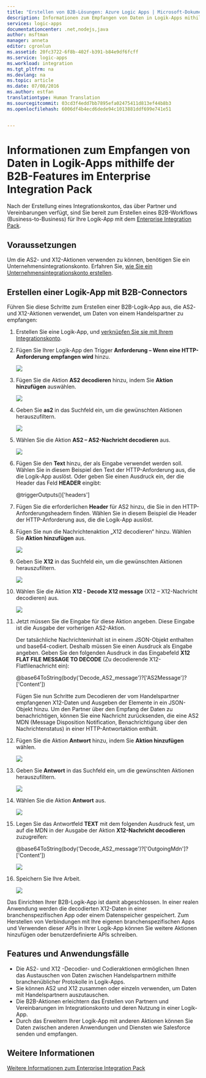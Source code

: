 ```yaml
---
title: "Erstellen von B2B-Lösungen: Azure Logic Apps | Microsoft-Dokumentation"
description: Informationen zum Empfangen von Daten in Logik-Apps mithilfe der B2B-Features im Enterprise Integration Pack
services: logic-apps
documentationcenter: .net,nodejs,java
author: msftman
manager: anneta
editor: cgronlun
ms.assetid: 20fc3722-6f8b-402f-b391-b84e9df6fcff
ms.service: logic-apps
ms.workload: integration
ms.tgt_pltfrm: na
ms.devlang: na
ms.topic: article
ms.date: 07/08/2016
ms.author: estfan
translationtype: Human Translation
ms.sourcegitcommit: 03cd3f4edd7bb7895efa02475411d813ef44b8b3
ms.openlocfilehash: 6006df4b4ecd6dede94c1013881ddf699e741e51


---
```

# <a name="receive-data-in-logic-apps-with-the-b2b-features-in-the-enterprise-integration-pack"></a>Informationen zum Empfangen von Daten in Logik-Apps mithilfe der B2B-Features im Enterprise Integration Pack

Nach der Erstellung eines Integrationskontos, das über Partner und Vereinbarungen verfügt, sind Sie bereit zum Erstellen eines B2B-Workflows (Business-to-Business) für Ihre Logik-App mit dem [Enterprise Integration Pack](logic-apps-enterprise-integration-overview.md).

## <a name="prerequisites"></a>Voraussetzungen

Um die AS2- und X12-Aktionen verwenden zu können, benötigen Sie ein Unternehmensintegrationskonto. Erfahren Sie, [wie Sie ein Unternehmensintegrationskonto erstellen](../logic-apps/logic-apps-enterprise-integration-accounts.md).

## <a name="create-a-logic-app-with-b2b-connectors"></a>Erstellen einer Logik-App mit B2B-Connectors

Führen Sie diese Schritte zum Erstellen einer B2B-Logik-App aus, die AS2- und X12-Aktionen verwendet, um Daten von einem Handelspartner zu empfangen:

1. Erstellen Sie eine Logik-App, und [verknüpfen Sie sie mit Ihrem Integrationskonto](../logic-apps/logic-apps-enterprise-integration-accounts.md).

2. Fügen Sie Ihrer Logik-App den Trigger **Anforderung – Wenn eine HTTP-Anforderung empfangen wird** hinzu.

    ![](./media/logic-apps-enterprise-integration-b2b/flatfile-1.png)

3. Fügen Sie die Aktion **AS2 decodieren** hinzu, indem Sie **Aktion hinzufügen** auswählen.

    ![](./media/logic-apps-enterprise-integration-b2b/transform-2.png)

4. Geben Sie **as2** in das Suchfeld ein, um die gewünschten Aktionen herauszufiltern.

    ![](./media/logic-apps-enterprise-integration-b2b/b2b-5.png)

5. Wählen Sie die Aktion **AS2 – AS2-Nachricht decodieren** aus.

    ![](./media/logic-apps-enterprise-integration-b2b/b2b-6.png)

6. Fügen Sie den **Text** hinzu, der als Eingabe verwendet werden soll. Wählen Sie in diesem Beispiel den Text der HTTP-Anforderung aus, die die Logik-App auslöst. Oder geben Sie einen Ausdruck ein, der die Header das Feld **HEADER** eingibt:

    @triggerOutputs()['headers']

7. Fügen Sie die erforderlichen **Header** für AS2 hinzu, die Sie in den HTTP-Anforderungsheadern finden. Wählen Sie in diesem Beispiel die Header der HTTP-Anforderung aus, die die Logik-App auslöst.

8. Fügen Sie nun die Nachrichtenaktion „X12 decodieren“ hinzu. Wählen Sie **Aktion hinzufügen** aus.

    ![](./media/logic-apps-enterprise-integration-b2b/b2b-9.png)

9. Geben Sie **X12** in das Suchfeld ein, um die gewünschten Aktionen herauszufiltern.

    ![](./media/logic-apps-enterprise-integration-b2b/b2b-10.png)

10. Wählen Sie die Aktion **X12 - Decode X12 message** (X12 – X12-Nachricht decodieren) aus.

    ![](./media/logic-apps-enterprise-integration-b2b/b2b-as2message.png)

11. Jetzt müssen Sie die Eingabe für diese Aktion angeben. Diese Eingabe ist die Ausgabe der vorherigen AS2-Aktion.

    Der tatsächliche Nachrichteninhalt ist in einem JSON-Objekt enthalten und base64-codiert. Deshalb müssen Sie einen Ausdruck als Eingabe angeben. 
    Geben Sie den folgenden Ausdruck in das Eingabefeld **X12 FLAT FILE MESSAGE TO DECODE** (Zu decodierende X12-Flatfilenachricht ein):
    
    @base64ToString(body('Decode_AS2_message')?['AS2Message']?['Content'])

    Fügen Sie nun Schritte zum Decodieren der vom Handelspartner empfangenen X12-Daten und Ausgeben der Elemente in ein JSON-Objekt hinzu. 
    Um den Partner über den Empfang der Daten zu benachrichtigen, können Sie eine Nachricht zurücksenden, die eine AS2 MDN (Message Disposition Notification, Benachrichtigung über den Nachrichtenstatus) in einer HTTP-Antwortaktion enthält.

12. Fügen Sie die Aktion **Antwort** hinzu, indem Sie **Aktion hinzufügen** wählen.

    ![](./media/logic-apps-enterprise-integration-b2b/b2b-14.png)

13. Geben Sie **Antwort** in das Suchfeld ein, um die gewünschten Aktionen herauszufiltern.

    ![](./media/logic-apps-enterprise-integration-b2b/b2b-15.png)

14. Wählen Sie die Aktion **Antwort** aus.

    ![](./media/logic-apps-enterprise-integration-b2b/b2b-16.png)

15. Legen Sie das Antwortfeld **TEXT** mit dem folgenden Ausdruck fest, um auf die MDN in der Ausgabe der Aktion **X12-Nachricht decodieren** zuzugreifen:

    @base64ToString(body('Decode_AS2_message')?['OutgoingMdn']?['Content'])

    ![](./media/logic-apps-enterprise-integration-b2b/b2b-17.png)  

16. Speichern Sie Ihre Arbeit.

    ![](./media/logic-apps-enterprise-integration-b2b/transform-5.png)  

Das Einrichten Ihrer B2B-Logik-App ist damit abgeschlossen. In einer realen Anwendung werden die decodierten X12-Daten in einer branchenspezifischen App oder einem Datenspeicher gespeichert. Zum Herstellen von Verbindungen mit Ihre eigenen branchenspezifischen Apps und Verwenden dieser APIs in Ihrer Logik-App können Sie weitere Aktionen hinzufügen oder benutzerdefinierte APIs schreiben.

## <a name="features-and-use-cases"></a>Features und Anwendungsfälle

* Die AS2- und X12 -Decodier- und Codieraktionen ermöglichen Ihnen das Austauschen von Daten zwischen Handelspartnern mithilfe branchenüblicher Protokolle in Logik-Apps.
* Sie können AS2 und X12 zusammen oder einzeln verwenden, um Daten mit Handelspartnern auszutauschen.
* Die B2B-Aktionen erleichtern das Erstellen von Partnern und Vereinbarungen im Integrationskonto und deren Nutzung in einer Logik-App.
* Durch das Erweitern Ihrer Logik-App mit anderen Aktionen können Sie Daten zwischen anderen Anwendungen und Diensten wie Salesforce senden und empfangen.

## <a name="learn-more"></a>Weitere Informationen
[Weitere Informationen zum Enterprise Integration Pack](logic-apps-enterprise-integration-overview.md)



<!--HONumber=Feb17_HO1-->


